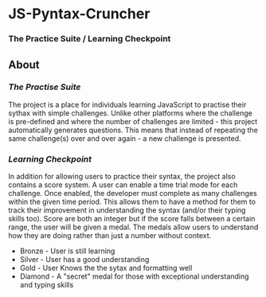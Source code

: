 # JS-Pyntax-Cruncher
### The Practice Suite / Learning Checkpoint

## About

### *The Practise Suite*

The project is a place for individuals learning JavaScript to practise their sythax with simple challenges.  Unlike other platforms where the challenge is pre-defined and where the number of challenges are limited - this project automatically generates questions.  This means that instead of repeating the same challenge(s) over and over again - a new challenge is presented.

### *Learning Checkpoint*

In addition for allowing users to practice their syntax, the project also contains a score system.  A user can enable a time trial mode for each challenge.  Once enabled, the developer must complete as many challenges within the given time period.  This allows them to have a method for them to track their improvement in understanding the syntax (and/or their typing skills too).  Score are both an integer but if the score falls between a certain range, the user will be given a medal.  The medals allow users to understand how they are doing rather than just a number without context.

- Bronze - User is still learning
- Silver - User has a good understanding
- Gold - User Knows the the sytax and formatting well
- Diamond - A "secret" medal for those with exceptional understanding and typing skills
